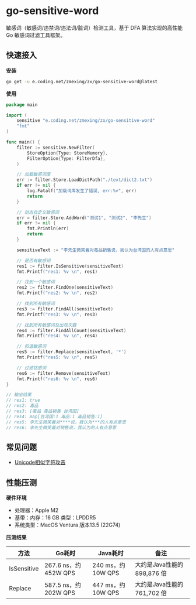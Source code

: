 # go-sensitive-word

敏感词（敏感词/违禁词/违法词/脏词）检测工具，基于 DFA 算法实现的高性能 Go 敏感词过滤工具框架。

## 快速接入

**安装**
```bash
go get -u e.coding.net/zmexing/zx/go-sensitive-word@latest
```

**使用**
```go
package main

import (
	sensitive "e.coding.net/zmexing/zx/go-sensitive-word"
	"fmt"
)

func main() {
	filter := sensitive.NewFilter(
		StoreOption{Type: StoreMemory},
		FilterOption{Type: FilterDfa},
	)

	// 加载敏感词库
	err := filter.Store.LoadDictPath("./text/dict2.txt")
	if err != nil {
		log.Fatalf("加载词库发生了错误, err:%v", err)
		return
	}

	// 动态自定义敏感词
	err = filter.Store.AddWord("测试1", "测试2", "李先生")
	if err != nil {
		fmt.Println(err)
		return
	}

	sensitiveText := "李先生微笑着对毒品销售说，我认为台湾国的人有点意思"

	// 是否有敏感词
	res1 := filter.IsSensitive(sensitiveText)
	fmt.Printf("res1: %v \n", res1)

	// 找到一个敏感词
	res2 := filter.FindOne(sensitiveText)
	fmt.Printf("res2: %v \n", res2)

	// 找到所有敏感词
	res3 := filter.FindAll(sensitiveText)
	fmt.Printf("res3: %v \n", res3)

	// 找到所有敏感词及出现次数
	res4 := filter.FindAllCount(sensitiveText)
	fmt.Printf("res4: %v \n", res4)

	// 和谐敏感词
	res5 := filter.Replace(sensitiveText, '*')
	fmt.Printf("res5: %v \n", res5)

	// 过滤铭感词
	res6 := filter.Remove(sensitiveText)
	fmt.Printf("res6: %v \n", res6)
}

// 输出结果
// res1: true
// res2: 毒品
// res3: [毒品 毒品销售 台湾国]
// res4: map[台湾国:1 毒品:1 毒品销售:1]
// res5: 李先生微笑着对****说，我认为***的人有点意思
// res6: 李先生微笑着对销售说，我认为的人有点意思 
```

## 常见问题

- [Unicode相似字符攻击](./docs/unicode.md)

## 性能压测

**硬件环境**
- 处理器：Apple M2
- 基带：内存：16 GB 类型：LPDDR5
- 系统类型：MacOS Ventura 版本13.5 (22G74)

**压测结果**

| 方法 | Go耗时                | Java耗时           | 备注                   |
|---|---------------------|------------------|----------------------|
| IsSensitive  | 267.6 ns，约 452W QPS | 240 ms，约 10W QPS | 大约是Java性能的 898,876 倍 |
| Replace | 587.5 ns，约 202W QPS | 447 ms，约 10W QPS | 大约是Java性能的 761,702 倍 |